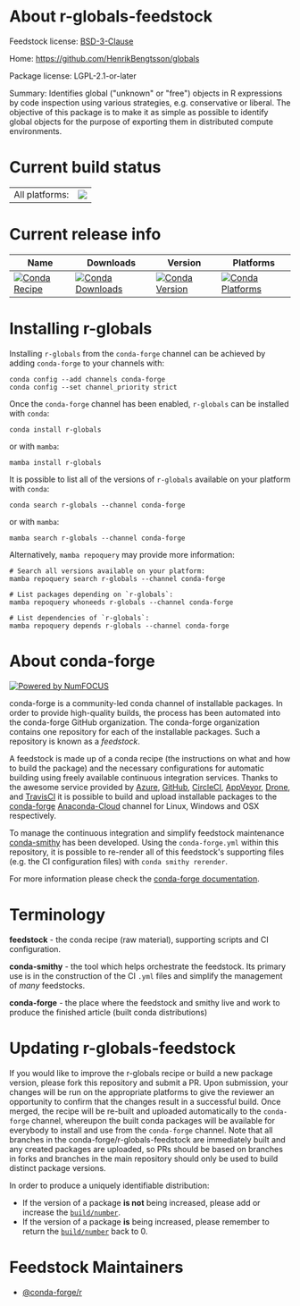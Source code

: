 About r-globals-feedstock
=========================

Feedstock license: [BSD-3-Clause](https://github.com/conda-forge/r-globals-feedstock/blob/main/LICENSE.txt)

Home: https://github.com/HenrikBengtsson/globals

Package license: LGPL-2.1-or-later

Summary: Identifies global ("unknown" or "free") objects in R expressions by code inspection using various strategies, e.g. conservative or liberal. The objective of this package is to make it as simple as possible to identify global objects for the purpose of exporting them in distributed compute environments.

Current build status
====================


<table><tr><td>All platforms:</td>
    <td>
      <a href="https://dev.azure.com/conda-forge/feedstock-builds/_build/latest?definitionId=1202&branchName=main">
        <img src="https://dev.azure.com/conda-forge/feedstock-builds/_apis/build/status/r-globals-feedstock?branchName=main">
      </a>
    </td>
  </tr>
</table>

Current release info
====================

| Name | Downloads | Version | Platforms |
| --- | --- | --- | --- |
| [![Conda Recipe](https://img.shields.io/badge/recipe-r--globals-green.svg)](https://anaconda.org/conda-forge/r-globals) | [![Conda Downloads](https://img.shields.io/conda/dn/conda-forge/r-globals.svg)](https://anaconda.org/conda-forge/r-globals) | [![Conda Version](https://img.shields.io/conda/vn/conda-forge/r-globals.svg)](https://anaconda.org/conda-forge/r-globals) | [![Conda Platforms](https://img.shields.io/conda/pn/conda-forge/r-globals.svg)](https://anaconda.org/conda-forge/r-globals) |

Installing r-globals
====================

Installing `r-globals` from the `conda-forge` channel can be achieved by adding `conda-forge` to your channels with:

```
conda config --add channels conda-forge
conda config --set channel_priority strict
```

Once the `conda-forge` channel has been enabled, `r-globals` can be installed with `conda`:

```
conda install r-globals
```

or with `mamba`:

```
mamba install r-globals
```

It is possible to list all of the versions of `r-globals` available on your platform with `conda`:

```
conda search r-globals --channel conda-forge
```

or with `mamba`:

```
mamba search r-globals --channel conda-forge
```

Alternatively, `mamba repoquery` may provide more information:

```
# Search all versions available on your platform:
mamba repoquery search r-globals --channel conda-forge

# List packages depending on `r-globals`:
mamba repoquery whoneeds r-globals --channel conda-forge

# List dependencies of `r-globals`:
mamba repoquery depends r-globals --channel conda-forge
```


About conda-forge
=================

[![Powered by
NumFOCUS](https://img.shields.io/badge/powered%20by-NumFOCUS-orange.svg?style=flat&colorA=E1523D&colorB=007D8A)](https://numfocus.org)

conda-forge is a community-led conda channel of installable packages.
In order to provide high-quality builds, the process has been automated into the
conda-forge GitHub organization. The conda-forge organization contains one repository
for each of the installable packages. Such a repository is known as a *feedstock*.

A feedstock is made up of a conda recipe (the instructions on what and how to build
the package) and the necessary configurations for automatic building using freely
available continuous integration services. Thanks to the awesome service provided by
[Azure](https://azure.microsoft.com/en-us/services/devops/), [GitHub](https://github.com/),
[CircleCI](https://circleci.com/), [AppVeyor](https://www.appveyor.com/),
[Drone](https://cloud.drone.io/welcome), and [TravisCI](https://travis-ci.com/)
it is possible to build and upload installable packages to the
[conda-forge](https://anaconda.org/conda-forge) [Anaconda-Cloud](https://anaconda.org/)
channel for Linux, Windows and OSX respectively.

To manage the continuous integration and simplify feedstock maintenance
[conda-smithy](https://github.com/conda-forge/conda-smithy) has been developed.
Using the ``conda-forge.yml`` within this repository, it is possible to re-render all of
this feedstock's supporting files (e.g. the CI configuration files) with ``conda smithy rerender``.

For more information please check the [conda-forge documentation](https://conda-forge.org/docs/).

Terminology
===========

**feedstock** - the conda recipe (raw material), supporting scripts and CI configuration.

**conda-smithy** - the tool which helps orchestrate the feedstock.
                   Its primary use is in the construction of the CI ``.yml`` files
                   and simplify the management of *many* feedstocks.

**conda-forge** - the place where the feedstock and smithy live and work to
                  produce the finished article (built conda distributions)


Updating r-globals-feedstock
============================

If you would like to improve the r-globals recipe or build a new
package version, please fork this repository and submit a PR. Upon submission,
your changes will be run on the appropriate platforms to give the reviewer an
opportunity to confirm that the changes result in a successful build. Once
merged, the recipe will be re-built and uploaded automatically to the
`conda-forge` channel, whereupon the built conda packages will be available for
everybody to install and use from the `conda-forge` channel.
Note that all branches in the conda-forge/r-globals-feedstock are
immediately built and any created packages are uploaded, so PRs should be based
on branches in forks and branches in the main repository should only be used to
build distinct package versions.

In order to produce a uniquely identifiable distribution:
 * If the version of a package **is not** being increased, please add or increase
   the [``build/number``](https://docs.conda.io/projects/conda-build/en/latest/resources/define-metadata.html#build-number-and-string).
 * If the version of a package **is** being increased, please remember to return
   the [``build/number``](https://docs.conda.io/projects/conda-build/en/latest/resources/define-metadata.html#build-number-and-string)
   back to 0.

Feedstock Maintainers
=====================

* [@conda-forge/r](https://github.com/conda-forge/r/)

